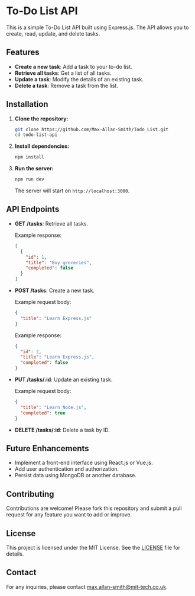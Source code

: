 
# To-Do List API

This is a simple To-Do List API built using Express.js. The API allows you to create, read, update, and delete tasks.

## Features

- **Create a new task**: Add a task to your to-do list.
- **Retrieve all tasks**: Get a list of all tasks.
- **Update a task**: Modify the details of an existing task.
- **Delete a task**: Remove a task from the list.

## Installation

1. **Clone the repository:**

   ```bash
   git clone https://github.com/Max-Allan-Smith/Todo_List.git
   cd todo-list-api
   ```

2. **Install dependencies:**

   ```bash
   npm install
   ```

3. **Run the server:**

   ```bash
   npm run dev
   ```

   The server will start on `http://localhost:3000`.

## API Endpoints

- **GET /tasks**: Retrieve all tasks.
  
  Example response:
  ```json
  [
    {
      "id": 1,
      "title": "Buy groceries",
      "completed": false
    }
  ]
  ```

- **POST /tasks**: Create a new task.
  
  Example request body:
  ```json
  {
    "title": "Learn Express.js"
  }
  ```
  Example response:
  ```json
  {
    "id": 2,
    "title": "Learn Express.js",
    "completed": false
  }
  ```

- **PUT /tasks/:id**: Update an existing task.
  
  Example request body:
  ```json
  {
    "title": "Learn Node.js",
    "completed": true
  }
  ```

- **DELETE /tasks/:id**: Delete a task by ID.

## Future Enhancements

- Implement a front-end interface using React.js or Vue.js.
- Add user authentication and authorization.
- Persist data using MongoDB or another database.

## Contributing

Contributions are welcome! Please fork this repository and submit a pull request for any feature you want to add or improve.

## License

This project is licensed under the MIT License. See the [LICENSE](LICENSE) file for details.

## Contact

For any inquiries, please contact [max.allan-smith@mit-tech.co.uk](mailto:max.allan-smith@mit-tech.co.uk).
